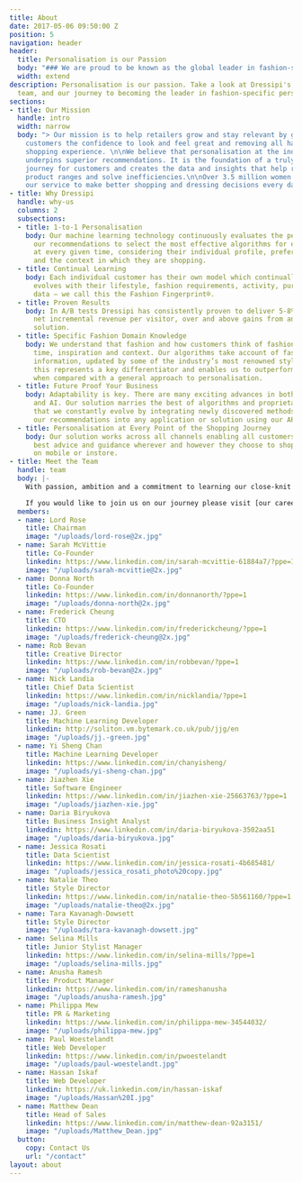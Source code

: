 ```yaml
---
title: About
date: 2017-05-06 09:50:00 Z
position: 5
navigation: header
header:
  title: Personalisation is our Passion
  body: "### We are proud to be known as the global leader in fashion-specific personalisation."
  width: extend
description: Personalisation is our passion. Take a look at Dressipi's history, our
  team, and our journey to becoming the leader in fashion-specific personalisation.
sections:
- title: Our Mission
  handle: intro
  width: narrow
  body: "> Our mission is to help retailers grow and stay relevant by giving their
    customers the confidence to look and feel great and removing all hassle from the
    shopping experience. \n\nWe believe that personalisation at the individual level
    underpins superior recommendations. It is the foundation of a truly helpful shopping
    journey for customers and creates the data and insights that help retailers improve
    product ranges and solve inefficiencies.\n\nOver 3.5 million women currently use
    our service to make better shopping and dressing decisions every day."
- title: Why Dressipi
  handle: why-us
  columns: 2
  subsections:
  - title: 1-to-1 Personalisation
    body: Our machine learning technology continuously evaluates the performance of
      our recommendations to select the most effective algorithms for each customer
      at every given time, considering their individual profile, preferences, behaviour
      and the context in which they are shopping.
  - title: Continual Learning
    body: Each individual customer has their own model which continually learns and
      evolves with their lifestyle, fashion requirements, activity, purchase and preference
      data – we call this the Fashion Fingerprint®.
  - title: Proven Results
    body: In A/B tests Dressipi has consistently proven to deliver 5-8% increase in
      net incremental revenue per visitor, over and above gains from any competitive
      solution.
  - title: Specific Fashion Domain Knowledge
    body: We understand that fashion and how customers think of fashion changes with
      time, inspiration and context. Our algorithms take account of fashion specific
      information, updated by some of the industry’s most renowned stylists. We believe
      this represents a key differentiator and enables us to outperform competitors
      when compared with a general approach to personalisation.
  - title: Future Proof Your Business
    body: Adaptability is key. There are many exciting advances in both Machine Learning
      and AI. Our solution marries the best of algorithms and proprietary techniques
      that we constantly evolve by integrating newly discovered methods. You can integrate
      our recommendations into any application or solution using our APIs.
  - title: Personalisation at Every Point of the Shopping Journey
    body: Our solution works across all channels enabling all customers to get the
      best advice and guidance wherever and however they choose to shop - online,
      on mobile or instore.
- title: Meet the Team
  handle: team
  body: |-
    With passion, ambition and a commitment to learning our close-knit team support, challenge and inspire each other every day. Our expert technologists, data scientists and fashion stylists work side by side with the common goal of shaping the future of retail.

    If you would like to join us on our journey please visit [our careers page](/careers) to see what roles we are currently hiring for.
  members:
  - name: Lord Rose
    title: Chairman
    image: "/uploads/lord-rose@2x.jpg"
  - name: Sarah McVittie
    title: Co-Founder
    linkedin: https://www.linkedin.com/in/sarah-mcvittie-61884a7/?ppe=1
    image: "/uploads/sarah-mcvittie@2x.jpg"
  - name: Donna North
    title: Co-Founder
    linkedin: https://www.linkedin.com/in/donnanorth/?ppe=1
    image: "/uploads/donna-north@2x.jpg"
  - name: Frederick Cheung
    title: CTO
    linkedin: https://www.linkedin.com/in/frederickcheung/?ppe=1
    image: "/uploads/frederick-cheung@2x.jpg"
  - name: Rob Bevan
    title: Creative Director
    linkedin: https://www.linkedin.com/in/robbevan/?ppe=1
    image: "/uploads/rob-bevan@2x.jpg"
  - name: Nick Landia
    title: Chief Data Scientist
    linkedin: https://www.linkedin.com/in/nicklandia/?ppe=1
    image: "/uploads/nick-landia.jpg"
  - name: JJ. Green
    title: Machine Learning Developer
    linkedin: http://soliton.vm.bytemark.co.uk/pub/jjg/en
    image: "/uploads/jj.-green.jpg"
  - name: Yi Sheng Chan
    title: Machine Learning Developer
    linkedin: https://www.linkedin.com/in/chanyisheng/
    image: "/uploads/yi-sheng-chan.jpg"
  - name: Jiazhen Xie
    title: Software Engineer
    linkedin: https://www.linkedin.com/in/jiazhen-xie-25663763/?ppe=1
    image: "/uploads/jiazhen-xie.jpg"
  - name: Daria Biryukova
    title: Business Insight Analyst
    linkedin: https://www.linkedin.com/in/daria-biryukova-3502aa51
    image: "/uploads/daria-biryukova.jpg"
  - name: Jessica Rosati
    title: Data Scientist
    linkedin: https://www.linkedin.com/in/jessica-rosati-4b685481/
    image: "/uploads/jessica_rosati_photo%20copy.jpg"
  - name: Natalie Theo
    title: Style Director
    linkedin: https://www.linkedin.com/in/natalie-theo-5b561160/?ppe=1
    image: "/uploads/natalie-theo@2x.jpg"
  - name: Tara Kavanagh-Dowsett
    title: Style Director
    image: "/uploads/tara-kavanagh-dowsett.jpg"
  - name: Selina Mills
    title: Junior Stylist Manager
    linkedin: https://www.linkedin.com/in/selina-mills/?ppe=1
    image: "/uploads/selina-mills.jpg"
  - name: Anusha Ramesh
    title: Product Manager
    linkedin: https://www.linkedin.com/in/rameshanusha
    image: "/uploads/anusha-ramesh.jpg"
  - name: Philippa Mew
    title: PR & Marketing
    linkedin: https://www.linkedin.com/in/philippa-mew-34544032/
    image: "/uploads/philippa-mew.jpg"
  - name: Paul Woestelandt
    title: Web Developer
    linkedin: https://www.linkedin.com/in/pwoestelandt
    image: "/uploads/paul-woestelandt.jpg"
  - name: Hassan Iskaf
    title: Web Developer
    linkedin: https://uk.linkedin.com/in/hassan-iskaf
    image: "/uploads/Hassan%20I.jpg"
  - name: Matthew Dean
    title: Head of Sales
    linkedin: https://www.linkedin.com/in/matthew-dean-92a3151/
    image: "/uploads/Matthew_Dean.jpg"
  button:
    copy: Contact Us
    url: "/contact"
layout: about
---
```


